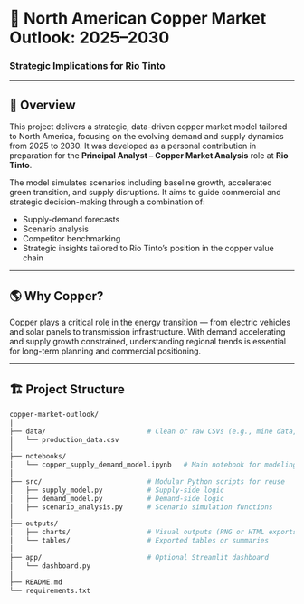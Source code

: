 # 🧪 North American Copper Market Outlook: 2025–2030  
### Strategic Implications for Rio Tinto

---

## 📌 Overview

This project delivers a strategic, data-driven copper market model tailored to North America, focusing on the evolving demand and supply dynamics from 2025 to 2030. It was developed as a personal contribution in preparation for the **Principal Analyst – Copper Market Analysis** role at **Rio Tinto**.

The model simulates scenarios including baseline growth, accelerated green transition, and supply disruptions. It aims to guide commercial and strategic decision-making through a combination of:

- Supply-demand forecasts  
- Scenario analysis  
- Competitor benchmarking  
- Strategic insights tailored to Rio Tinto’s position in the copper value chain

---

## 🌎 Why Copper?

Copper plays a critical role in the energy transition — from electric vehicles and solar panels to transmission infrastructure. With demand accelerating and supply growth constrained, understanding regional trends is essential for long-term planning and commercial positioning.

---

## 🏗️ Project Structure

```bash
copper-market-outlook/
│
├── data/                         # Clean or raw CSVs (e.g., mine data, demand estimates)
│   └── production_data.csv
│
├── notebooks/
│   └── copper_supply_demand_model.ipynb   # Main notebook for modeling and visualization
│
├── src/                          # Modular Python scripts for reuse
│   ├── supply_model.py           # Supply-side logic
│   ├── demand_model.py           # Demand-side logic
│   ├── scenario_analysis.py      # Scenario simulation functions
│
├── outputs/
│   ├── charts/                   # Visual outputs (PNG or HTML exports)
│   └── tables/                   # Exported tables or summaries
│
├── app/                          # Optional Streamlit dashboard
│   └── dashboard.py
│
├── README.md
└── requirements.txt
